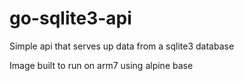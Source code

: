 # go-sqlite3-api

Simple api that serves up data from a sqlite3 database

Image built to run on arm7 using alpine base